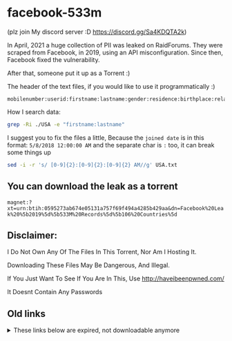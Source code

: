 # facebook-533m

(plz join My discord server :D https://discord.gg/Sa4KDQTA2k)

In April, 2021 a huge collection of PII was leaked on RaidForums. They were scraped from Facebook, in 2019, using an API misconfiguration. Since then, Facebook fixed the vulnerability. 

After that, someone put it up as a Torrent :) 

The header of the text files, if you would like to use it programmatically :) 

```
mobilenumber:userid:firstname:lastname:gender:residence:birthplace:relationship:workplace:joined:email:birthdate
```

How I search data:

```bash
grep -Ri ./USA -e "firstname:lastname"
```

I suggest you to fix the files a little, Because the `joined date` is in this format: `5/8/2018 12:00:00 AM` and the separate char is `:` too, it can break some things up

```bash
sed -i -r 's/ [0-9]{2}:[0-9]{2}:[0-9]{2} AM//g' USA.txt
 ```
 
## You can download the leak as a torrent
`magnet:?xt=urn:btih:0595273ab674e05131a757f69f494a4285b429aa&dn=Facebook%20Leak%20%5b2019%5d%5b533M%20Records%5d%5b106%20Countries%5d`

## Disclaimer: 
I Do Not Own Any Of The Files In This Torrent, Nor Am I Hosting It.

Downloading These Files May Be Dangerous, And Illegal.

If You Just Want To See If You Are In This, Use http://haveibeenpwned.com/

It Doesnt Contain Any Passwords

## Old links
<details>
<summary>These links below are expired, not downloadable anymore</summary>
<br>
<table>
<thead>
<tr>
<th>Country</th>
<th>Download Link</th>
</tr>
</thead>
<tbody>
<tr>
<td>Afghanistan</td>
<td><a href="https://ufile.io/s384kfvo">https://ufile.io/s384kfvo</a></td>
</tr>
<tr>
<td>South Africa</td>
<td><a href="https://ufile.io/zajkd62o">https://ufile.io/zajkd62o</a></td>
</tr>
<tr>
<td>Angola</td>
<td><a href="https://ufile.io/l4ibbxg5">https://ufile.io/l4ibbxg5</a></td>
</tr>
<tr>
<td>Albania</td>
<td><a href="https://ufile.io/dcpyh5m3">https://ufile.io/dcpyh5m3</a></td>
</tr>
<tr>
<td>Algeria</td>
<td><a href="https://ufile.io/rxi7zcpy">https://ufile.io/rxi7zcpy</a></td>
</tr>
<tr>
<td>Argentina</td>
<td><a href="https://ufile.io/1vouegp0">https://ufile.io/1vouegp0</a></td>
</tr>
<tr>
<td>Austria</td>
<td><a href="https://ufile.io/w4fifh2z">https://ufile.io/w4fifh2z</a></td>
</tr>
<tr>
<td>Azerbaijan</td>
<td><a href="https://ufile.io/w49z6iay">https://ufile.io/w49z6iay</a></td>
</tr>
<tr>
<td>Bahrain</td>
<td><a href="https://ufile.io/wnja3kf3">https://ufile.io/wnja3kf3</a></td>
</tr>
<tr>
<td>Bangladesh</td>
<td><a href="https://ufile.io/mdg8ff17">https://ufile.io/mdg8ff17</a></td>
</tr>
<tr>
<td>Belgium</td>
<td><a href="https://ufile.io/8f92t6e2">https://ufile.io/8f92t6e2</a></td>
</tr>
<tr>
<td>Bolivia</td>
<td><a href="https://ufile.io/p5gyb4vz">https://ufile.io/p5gyb4vz</a></td>
</tr>
<tr>
<td>Botswana</td>
<td><a href="https://ufile.io/xunxx9rr">https://ufile.io/xunxx9rr</a></td>
</tr>
<tr>
<td>Brazil</td>
<td><a href="https://ufile.io/d5tqjc9u">https://ufile.io/d5tqjc9u</a></td>
</tr>
<tr>
<td>Brunei</td>
<td><a href="https://ufile.io/cqpkc6gd">https://ufile.io/cqpkc6gd</a></td>
</tr>
<tr>
<td>Bulgaria</td>
<td><a href="https://ufile.io/x8vkaxtv">https://ufile.io/x8vkaxtv</a></td>
</tr>
<tr>
<td>Burkina Faso</td>
<td><a href="https://ufile.io/t8i6iesb">https://ufile.io/t8i6iesb</a></td>
</tr>
<tr>
<td>Burundi</td>
<td><a href="https://ufile.io/64debilh">https://ufile.io/64debilh</a></td>
</tr>
<tr>
<td>Cambodia</td>
<td><a href="https://ufile.io/agdkzhv2">https://ufile.io/agdkzhv2</a></td>
</tr>
<tr>
<td>Cameroon</td>
<td><a href="https://ufile.io/x93l6zm9">https://ufile.io/x93l6zm9</a></td>
</tr>
<tr>
<td>Canada</td>
<td><a href="https://ufile.io/pnj0v3c4">https://ufile.io/pnj0v3c4</a></td>
</tr>
<tr>
<td>Chile</td>
<td><a href="https://ufile.io/uwlgm5h7">https://ufile.io/uwlgm5h7</a></td>
</tr>
<tr>
<td>China</td>
<td><a href="https://ufile.io/fxv5xfci">https://ufile.io/fxv5xfci</a></td>
</tr>
<tr>
<td>Colombia</td>
<td><a href="https://ufile.io/if9yg7cx">https://ufile.io/if9yg7cx</a></td>
</tr>
<tr>
<td>Costa Rica</td>
<td><a href="https://ufile.io/mnyg6vns">https://ufile.io/mnyg6vns</a></td>
</tr>
<tr>
<td>Croatia</td>
<td><a href="https://ufile.io/yz1tzfzn">https://ufile.io/yz1tzfzn</a></td>
</tr>
<tr>
<td>Cyprus</td>
<td><a href="https://ufile.io/wtc07ng4">https://ufile.io/wtc07ng4</a></td>
</tr>
<tr>
<td>Czech Republic</td>
<td><a href="https://ufile.io/nq94b5zx">https://ufile.io/nq94b5zx</a></td>
</tr>
<tr>
<td>Denmark</td>
<td><a href="https://ufile.io/t54hbagv">https://ufile.io/t54hbagv</a></td>
</tr>
<tr>
<td>Dibouti</td>
<td><a href="https://ufile.io/fdmw980x">https://ufile.io/fdmw980x</a></td>
</tr>
<tr>
<td>Ecuador</td>
<td><a href="https://ufile.io/l7cjyfsk">https://ufile.io/l7cjyfsk</a></td>
</tr>
<tr>
<td>Egypt</td>
<td><a href="https://ufile.io/j42k8xkb">https://ufile.io/j42k8xkb</a></td>
</tr>
<tr>
<td>El Salvador</td>
<td><a href="https://ufile.io/nlwd96jw">https://ufile.io/nlwd96jw</a></td>
</tr>
<tr>
<td>Estonia</td>
<td><a href="https://ufile.io/hrwj6xh5">https://ufile.io/hrwj6xh5</a></td>
</tr>
<tr>
<td>Ethopia</td>
<td><a href="https://ufile.io/vcze5k40">https://ufile.io/vcze5k40</a></td>
</tr>
<tr>
<td>Fiji</td>
<td><a href="https://ufile.io/fgglic7y">https://ufile.io/fgglic7y</a></td>
</tr>
<tr>
<td>Finland Text</td>
<td><a href="https://ufile.io/tjq79fd8">https://ufile.io/tjq79fd8</a></td>
</tr>
<tr>
<td>France</td>
<td><a href="https://ufile.io/no8bwfv7">https://ufile.io/no8bwfv7</a></td>
</tr>
<tr>
<td>Georgia</td>
<td><a href="https://ufile.io/proi7zxx">https://ufile.io/proi7zxx</a></td>
</tr>
<tr>
<td>Germany</td>
<td><a href="https://ufile.io/9j7pk3et">https://ufile.io/9j7pk3et</a></td>
</tr>
<tr>
<td>Ghana</td>
<td><a href="https://ufile.io/bbkhj192">https://ufile.io/bbkhj192</a></td>
</tr>
<tr>
<td>Greece</td>
<td><a href="https://ufile.io/ytkizuo3">https://ufile.io/ytkizuo3</a></td>
</tr>
<tr>
<td>Guatemala</td>
<td><a href="https://ufile.io/9mxybh4d">https://ufile.io/9mxybh4d</a></td>
</tr>
<tr>
<td>Haiti</td>
<td><a href="https://ufile.io/9fxb5ouz">https://ufile.io/9fxb5ouz</a></td>
</tr>
<tr>
<td>Honduras</td>
<td><a href="https://ufile.io/wj99lbq1">https://ufile.io/wj99lbq1</a></td>
</tr>
<tr>
<td>Hong Kong</td>
<td><a href="https://ufile.io/vwjg1az5">https://ufile.io/vwjg1az5</a></td>
</tr>
<tr>
<td>Hungary</td>
<td><a href="https://ufile.io/tyroem5n">https://ufile.io/tyroem5n</a></td>
</tr>
<tr>
<td>Iceland</td>
<td><a href="https://ufile.io/c2qf5om2">https://ufile.io/c2qf5om2</a></td>
</tr>
<tr>
<td>India</td>
<td><a href="https://ufile.io/f8n17heh">https://ufile.io/f8n17heh</a></td>
</tr>
<tr>
<td>Indonesia</td>
<td><a href="https://ufile.io/35q1xuu5">https://ufile.io/35q1xuu5</a></td>
</tr>
<tr>
<td>Iran</td>
<td><a href="https://ufile.io/tak66th7">https://ufile.io/tak66th7</a></td>
</tr>
<tr>
<td>Iraq</td>
<td><a href="https://ufile.io/vnrikc4k">https://ufile.io/vnrikc4k</a></td>
</tr>
<tr>
<td>Ireland</td>
<td><a href="https://ufile.io/zjsjn2i8">https://ufile.io/zjsjn2i8</a></td>
</tr>
<tr>
<td>Israel</td>
<td><a href="https://ufile.io/qbd94yy4">https://ufile.io/qbd94yy4</a></td>
</tr>
<tr>
<td>Italy</td>
<td><a href="https://ufile.io/nrc8t9a1">https://ufile.io/nrc8t9a1</a></td>
</tr>
<tr>
<td>Jamaica</td>
<td><a href="https://ufile.io/bmjcza7l">https://ufile.io/bmjcza7l</a></td>
</tr>
<tr>
<td>Japan</td>
<td><a href="https://ufile.io/fywucq8j">https://ufile.io/fywucq8j</a></td>
</tr>
<tr>
<td>Jordan</td>
<td><a href="https://ufile.io/gku6ddxa">https://ufile.io/gku6ddxa</a></td>
</tr>
<tr>
<td>Kazakhstan</td>
<td><a href="https://ufile.io/jqc6u1lt">https://ufile.io/jqc6u1lt</a></td>
</tr>
<tr>
<td>Kuwait</td>
<td><a href="https://ufile.io/un8nr83x">https://ufile.io/un8nr83x</a></td>
</tr>
<tr>
<td>Lebanon Text</td>
<td><a href="https://ufile.io/q9c0xr7g">https://ufile.io/q9c0xr7g</a></td>
</tr>
<tr>
<td>Libya</td>
<td><a href="https://ufile.io/aikt783r">https://ufile.io/aikt783r</a></td>
</tr>
<tr>
<td>Lithunia</td>
<td><a href="https://ufile.io/3n1jeadq">https://ufile.io/3n1jeadq</a></td>
</tr>
<tr>
<td>Luxemburj</td>
<td><a href="https://ufile.io/rz3pvwa4">https://ufile.io/rz3pvwa4</a></td>
</tr>
<tr>
<td>Macao</td>
<td><a href="https://ufile.io/vq1n84ar">https://ufile.io/vq1n84ar</a></td>
</tr>
<tr>
<td>Malaysia</td>
<td><a href="https://ufile.io/c6lkirbr">https://ufile.io/c6lkirbr</a></td>
</tr>
<tr>
<td>Maldives</td>
<td><a href="https://ufile.io/jbz9xpuf">https://ufile.io/jbz9xpuf</a></td>
</tr>
<tr>
<td>Malta</td>
<td><a href="https://ufile.io/ynarwlg7">https://ufile.io/ynarwlg7</a></td>
</tr>
<tr>
<td>Mauritus</td>
<td><a href="https://ufile.io/lvwzqfhb">https://ufile.io/lvwzqfhb</a></td>
</tr>
<tr>
<td>Mexico</td>
<td><a href="https://ufile.io/wuzjuof4">https://ufile.io/wuzjuof4</a></td>
</tr>
<tr>
<td>Moldova</td>
<td><a href="https://ufile.io/dx4oq4ix">https://ufile.io/dx4oq4ix</a></td>
</tr>
<tr>
<td>Morocco</td>
<td><a href="https://ufile.io/747av8i7">https://ufile.io/747av8i7</a></td>
</tr>
<tr>
<td>Namibia</td>
<td><a href="https://ufile.io/dhn7batr">https://ufile.io/dhn7batr</a></td>
</tr>
<tr>
<td>Netherland</td>
<td><a href="https://ufile.io/7hr9h3fa">https://ufile.io/7hr9h3fa</a></td>
</tr>
<tr>
<td>Nigeria</td>
<td><a href="https://ufile.io/6nbglbjt">https://ufile.io/6nbglbjt</a></td>
</tr>
<tr>
<td>Norway</td>
<td><a href="https://ufile.io/dy1nffrm">https://ufile.io/dy1nffrm</a></td>
</tr>
<tr>
<td>Oman</td>
<td><a href="https://ufile.io/l3krfimd">https://ufile.io/l3krfimd</a></td>
</tr>
<tr>
<td>Palestine</td>
<td><a href="https://ufile.io/xdi9uywi">https://ufile.io/xdi9uywi</a></td>
</tr>
<tr>
<td>Panama</td>
<td><a href="https://ufile.io/tiolks5e">https://ufile.io/tiolks5e</a></td>
</tr>
<tr>
<td>Peru Complete</td>
<td><a href="https://ufile.io/bt3x4f4p">https://ufile.io/bt3x4f4p</a></td>
</tr>
<tr>
<td>Philpine</td>
<td><a href="https://ufile.io/ood0in0y">https://ufile.io/ood0in0y</a></td>
</tr>
<tr>
<td>Poland</td>
<td><a href="https://ufile.io/z0qk2jtp">https://ufile.io/z0qk2jtp</a></td>
</tr>
<tr>
<td>Portugal</td>
<td><a href="https://ufile.io/wr6lmlss">https://ufile.io/wr6lmlss</a></td>
</tr>
<tr>
<td>Puerto Rico</td>
<td><a href="https://ufile.io/4ejpa45u">https://ufile.io/4ejpa45u</a></td>
</tr>
<tr>
<td>Qatar</td>
<td><a href="https://ufile.io/nbludd71">https://ufile.io/nbludd71</a></td>
</tr>
<tr>
<td>Russia</td>
<td><a href="https://ufile.io/7rvy17u8">https://ufile.io/7rvy17u8</a></td>
</tr>
<tr>
<td>Saudi Arabia</td>
<td><a href="https://ufile.io/6tgw2uua">https://ufile.io/6tgw2uua</a></td>
</tr>
<tr>
<td>Serbia</td>
<td><a href="https://ufile.io/6j05ufd3">https://ufile.io/6j05ufd3</a></td>
</tr>
<tr>
<td>Singapore1</td>
<td><a href="https://ufile.io/1unom7du">https://ufile.io/1unom7du</a></td>
</tr>
<tr>
<td>Slovenia</td>
<td><a href="https://ufile.io/25qsrvuk">https://ufile.io/25qsrvuk</a></td>
</tr>
<tr>
<td>South Korea</td>
<td><a href="https://ufile.io/a3e1o7ur">https://ufile.io/a3e1o7ur</a></td>
</tr>
<tr>
<td>Spain</td>
<td><a href="https://ufile.io/93akhilx">https://ufile.io/93akhilx</a></td>
</tr>
<tr>
<td>Sudan</td>
<td><a href="https://ufile.io/450mkrhk">https://ufile.io/450mkrhk</a></td>
</tr>
<tr>
<td>Sweden</td>
<td><a href="https://ufile.io/7ol1ltik">https://ufile.io/7ol1ltik</a></td>
</tr>
<tr>
<td>Switzerland</td>
<td><a href="https://ufile.io/3cjw9801">https://ufile.io/3cjw9801</a></td>
</tr>
<tr>
<td>Syria</td>
<td><a href="https://ufile.io/mzdhft1h">https://ufile.io/mzdhft1h</a></td>
</tr>
<tr>
<td>Taiwan</td>
<td><a href="https://ufile.io/xlg0bkwt">https://ufile.io/xlg0bkwt</a></td>
</tr>
<tr>
<td>Tunisia</td>
<td><a href="https://ufile.io/6oplbeyu">https://ufile.io/6oplbeyu</a></td>
</tr>
<tr>
<td>Turkey</td>
<td><a href="https://ufile.io/kdjtb8g4">https://ufile.io/kdjtb8g4</a></td>
</tr>
<tr>
<td>Turkmenistan</td>
<td><a href="https://ufile.io/ebpv321e">https://ufile.io/ebpv321e</a></td>
</tr>
<tr>
<td>UAE</td>
<td><a href="https://ufile.io/9bmu4peu">https://ufile.io/9bmu4peu</a></td>
</tr>
<tr>
<td>UK</td>
<td><a href="https://ufile.io/8x9j3j6a">https://ufile.io/8x9j3j6a</a></td>
</tr>
<tr>
<td>Uruguay</td>
<td><a href="https://ufile.io/7indmatu">https://ufile.io/7indmatu</a></td>
</tr>
<tr>
<td>USA</td>
<td><a href="https://ufile.io/l4i9b3ap">https://ufile.io/l4i9b3ap</a></td>
</tr>
<tr>
<td>Yemen</td>
<td><a href="https://ufile.io/8s54k04b">https://ufile.io/8s54k04b</a></td>
</tr>
</tbody>
</table>


</details>

